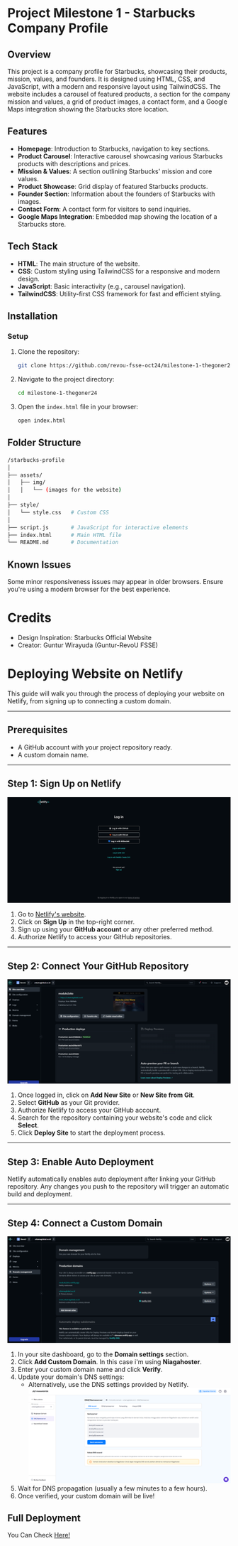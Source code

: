 # Project Milestone 1 - Starbucks Company Profile

## Overview
This project is a company profile for Starbucks, showcasing their products, mission, values, and founders. It is designed using HTML, CSS, and JavaScript, with a modern and responsive layout using TailwindCSS. The website includes a carousel of featured products, a section for the company mission and values, a grid of product images, a contact form, and a Google Maps integration showing the Starbucks store location.

## Features
- **Homepage**: Introduction to Starbucks, navigation to key sections.
- **Product Carousel**: Interactive carousel showcasing various Starbucks products with descriptions and prices.
- **Mission & Values**: A section outlining Starbucks' mission and core values.
- **Product Showcase**: Grid display of featured Starbucks products.
- **Founder Section**: Information about the founders of Starbucks with images.
- **Contact Form**: A contact form for visitors to send inquiries.
- **Google Maps Integration**: Embedded map showing the location of a Starbucks store.

## Tech Stack
- **HTML**: The main structure of the website.
- **CSS**: Custom styling using TailwindCSS for a responsive and modern design.
- **JavaScript**: Basic interactivity (e.g., carousel navigation).
- **TailwindCSS**: Utility-first CSS framework for fast and efficient styling.

## Installation

### Setup
1. Clone the repository:
    ```bash
    git clone https://github.com/revou-fsse-oct24/milestone-1-thegoner24.git
    ```
2. Navigate to the project directory:
    ```bash
    cd milestone-1-thegoner24
    ```
3. Open the `index.html` file in your browser:
    ```bash
    open index.html
    ```


## Folder Structure
```bash
/starbucks-profile
│
├── assets/
│   ├── img/
│   │   └── (images for the website)
│
├── style/
│   └── style.css   # Custom CSS
│
├── script.js       # JavaScript for interactive elements
├── index.html      # Main HTML file
└── README.md       # Documentation
```

## Known Issues
Some minor responsiveness issues may appear in older browsers. Ensure you're using a modern browser for the best experience.

# Credits
- Design Inspiration: Starbucks Official Website
- Creator: Guntur Wirayuda (Guntur-RevoU FSSE)


# Deploying Website on Netlify

This guide will walk you through the process of deploying your website on Netlify, from signing up to connecting a custom domain.

---

## Prerequisites

- A GitHub account with your project repository ready.
- A custom domain name.

---

## Step 1: Sign Up on Netlify

![netlify](./assets/documentation/login.png)
1. Go to [Netlify's website](https://www.netlify.com/).
2. Click on **Sign Up** in the top-right corner.
3. Sign up using your **GitHub account** or any other preferred method.
4. Authorize Netlify to access your GitHub repositories.

---

## Step 2: Connect Your GitHub Repository

![dashboard](./assets/documentation/dashboard.png)
1. Once logged in, click on **Add New Site** or **New Site from Git**.
2. Select **GitHub** as your Git provider.
3. Authorize Netlify to access your GitHub account.
4. Search for the repository containing your website's code and click **Select**.
5. Click **Deploy Site** to start the deployment process.

---

## Step 3: Enable Auto Deployment

Netlify automatically enables auto deployment after linking your GitHub repository. Any changes you push to the repository will trigger an automatic build and deployment.

---

## Step 4: Connect a Custom Domain 

![domain_page](./assets/documentation/domain.png)
1. In your site dashboard, go to the **Domain settings** section. 
2. Click **Add Custom Domain**. In this case i'm using **Niagahoster**.
3. Enter your custom domain name and click **Verify**.
4. Update your domain's DNS settings:
   - Alternatively, use the DNS settings provided by Netlify.
![niagahoster](./assets/documentation/niagahoster.png)
5. Wait for DNS propagation (usually a few minutes to a few hours).
6. Once verified, your custom domain will be live!



## Full Deployment

You Can Check [Here!](https://uttamaglobal.co.id/)